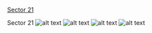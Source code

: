 [Sector 21](#sector21)

<a name = "sector21"></a>
Sector 21
![alt text](/images/HAT-P-66_Sector_21/HAT-P-66_Sector_21_a_TimeSeries.png)
![alt text](/images/HAT-P-66_Sector_21/HAT-P-66_Sector_21_b_FoldedLightCurve.png)
![alt text](/images/HAT-P-66_Sector_21/HAT-P-66_Sector_21_b_IndividualTransitsWithFit.png)
![alt text](/images/HAT-P-66_Sector_21/HAT-P-66_Sector_21_c_TimingResiduals.png)

